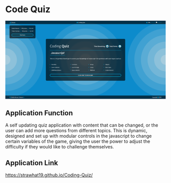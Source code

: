 # Code Quiz

![A user clicks through an interactive coding quiz, then enters initials to save the high score before resetting and starting over.](./assets/images/Official-Code-Quiz-Application.png)

## Application Function

A self updating quiz application with content that can be changed, or the user can add more questions from different topics. This is dynamic, designed and set up with modular controls in the javascript to change certain variables of the game, giving the user the power to adjust the difficulty if they would like to challenge themselves.

## Application Link
https://strawhat19.github.io/Coding-Quiz/
